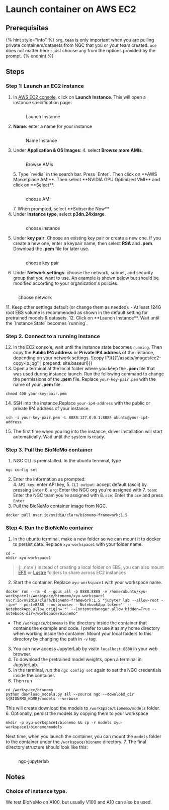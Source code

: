 # Launch container on AWS EC2

## Prerequisites

{% hint style="info" %}
`org`, `team` is only important when you are pulling private containers/datasets from NGC that you or your team created. `ace` does not matter here - just choose any from the options provided by the prompt. 
{% endhint %}

## Steps

### Step 1: Launch an EC2 instance
1. In [AWS EC2 console](https://us-east-1.console.aws.amazon.com/ec2/home?region=us-east-1), click on **Launch Instance**. This will open a instance specification page. 
    <figure><img src="../.gitbook/assets/images/ec2-launch-instance.jpg" alt=""><figcaption><p>Launch Instance</p></figcaption></figure>
2. **Name**: enter a name for your instance
   <figure><img src="../.gitbook/assets/images/ec2-name-instance.jpg" alt=""><figcaption><p>Name Instance</p></figcaption></figure>
3. Under **Application & OS Images**:
   4. select **Browse more AMIs**.
   <figure><img src="../.gitbook/assets/images/ec2-browse-ami.jpg" alt=""><figcaption><p>Browse AMIs</p></figcaption></figure>
   5. Type `nvidia` in the search bar. Press `Enter`. Then click on **AWS Marketplace AMI**. Then select **NVIDIA GPU Optimized VMI** and click on **Select**.
   <figure><img src="../.gitbook/assets/images/ec2-choose-ami.jpg" alt=""><figcaption><p>choose AMI</p></figcaption></figure>
   7. When prompted, select **Subscribe Now**
8. Under **instance type**, select **p3dn.24xlarge**.
   <figure><img src="../.gitbook/assets/images/ec2-choose-instance.jpg" alt=""><figcaption><p>choose instance</p></figcaption></figure>
9. Under **key pair**: Choose an existing key pair or create a new one. If you create a new one, enter a keypair name, then select **RSA** and **.pem**. Download the **.pem** file for later use. 
   <figure><img src="../.gitbook/assets/images/ec2-keypairs.jpg" alt=""><figcaption><p>choose key pair</p></figcaption></figure>
10. Under **Network settings**: choose the network, subnet, and security group that you want to use. An example is shown below but should be modified according to your organization's policies.
   <figure><img src="../.gitbook/assets/images/ec2-network-settings.jpg" alt=""><figcaption><p>choose network</p></figcaption></figure>
11. Keep other settings default (or change them as needed). 
    - At least 124G root EBS volume is recommended as shown in the default setting for pretrained models & datasets.
12. Click on **Launch Instance**. Wait until the `Instance State` becomes `running`.


### Step 2. Connect to a running instance
12. In the EC2 console, wait until the instance state becomes `running`. Then copy the **Public IP4 address** or **Private IP4 address** of the instance, depending on your network settings. ![copy IP]({{"/assets/images/ec2-copy-ip.jpg" | prepend: site.baseurl}})
13. Open a terminal at the local folder where you keep the **.pem** file that was used during instance launch.  Run the following command to change the permissions of the **.pem** file. Replace `your-key-pair.pem` with the name of your **.pem** file.
```shell
chmod 400 your-key-pair.pem
```
14. SSH into the instance.Replace `your-ip4-address` with the public or private IP4 address of your instance. 
```shell
ssh -i your-key-pair.pem -L 8888:127.0.0.1:8888 ubuntu@your-ip4-address
```
15. The first time when you log into the instance, driver installation will start automatically. Wait until the system is ready. 

### Step 3. Pull the BioNeMo container
1. NGC CLI is preinstalled. In the ubuntu terminal, type
```shell
ngc config set
```
2. Enter the information as prompted:  
   4. `API key`: enter API key, 
   5. `CLI output`: accept default (ascii) by pressing `Enter`
   6. `org`: Enter the NGC org you're assigned with
   7. `team`: Enter the NGC team you're assigned with
   8. `ace`: Enter the `ace` and press `Enter`
9. Pull the BioNeMo container image from NGC. 
```shell
docker pull nvcr.io/nvidia/clara/bionemo-framework:1.5
```

### Step 4. Run the BioNeMo container
1. In the ubuntu terminal, make a new folder so we can mount it to docker to persist data. Replace `xyu-workspace1` with your folder name. 
 ```shell
 cd ~
 mkdir xyu-workspace1
 ```
> {: .note }
> Instead of creating a local folder on EBS, you can also mount [EFS](https://aws.amazon.com/efs/) or [Lustre](https://aws.amazon.com/fsx/lustre/) folders to share across EC2 instances
2. Start the container. Replace `xyu-workspace1` with your workspace name. 
```shell
docker run --rm -d --gpus all -p 8888:8888 -v /home/ubuntu/xyu-workspace1:/workspace/bionemo/xyu-workspace1 nvcr.io/nvidia/clara/bionemo-framework:1.5 "jupyter lab --allow-root --ip=* --port=8888 --no-browser --NotebookApp.token='' --NotebookApp.allow_origin='*' --ContentsManager.allow_hidden=True --notebook-dir=/workspace/bionemo"
```
   - The `/workspace/bionemo` is the directory inside the container that contains the example and code. I prefer to use it as my home directory when working inside the container. Mount your local folders to this directory by changing the path in `-v` tag. 
3. You can now access JupyterLab by visitn `localhost:8888` in your web browser.
4. To download the pretrained model weights, open a terminal in JupyterLab. 
5. In the terminal, run the `ngc config set` again to set the NGC credentials inside the container. 
5. Then run
```shell
cd /workspace/bionemo
python download_models.py all --source ngc --download_dir ${BIONEMO_HOME}/models --verbose
```
This will create download the models to `/workspace/bionemo/models` folder. 
6. Optionally, persist the models by copying them to your workspace
```shell
mkdir -p xyu-workspace1/bionemo && cp -r models xyu-workspace1/bionemo/models
```
Next time, when you launch the container, you can mount the `models` folder to the container under the `/workspace/bionemo` directory.
7. The final directory structure should look like this:
    <figure><img src="../.gitbook/assets/images/ngc-jupyterlab.jpg" alt=""><figcaption><p>ngc-jupyterlab</p></figcaption></figure>







## Notes
### Choice of instance type. 
We test BioNeMo on A100, but usually V100 and A10 can also be used. 

